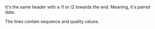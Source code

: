 It's the same header with a /1 or /2 towards the end.
Meaning, it's paired data.

The lines contain sequence and quality values.
